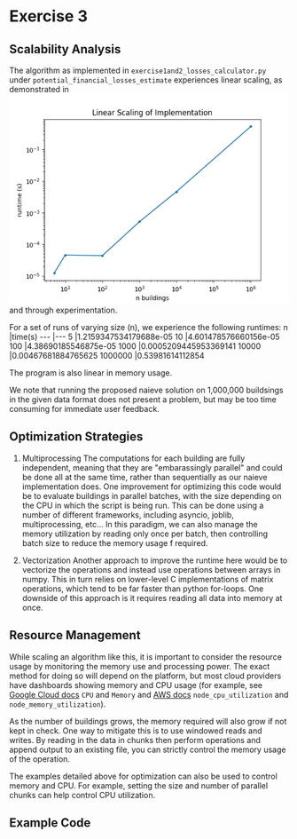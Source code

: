 # Exercise 3

## Scalability Analysis
The algorithm as implemented in `exercise1and2_losses_calculator.py` under `potential_financial_losses_estimate` experiences linear scaling, as demonstrated in ![image of scaling](takehome/benchmark.png) and through experimentation.

For a set of runs of varying size (n), we experience the following runtimes: 
n       |time(s)
---     |---
5       |1.2159347534179688e-05
10      |4.601478576660156e-05
100     |4.38690185546875e-05
1000    |0.0005209445953369141
10000   |0.00467681884765625
1000000 |0.53981614112854

The program is also linear in memory usage.

We note that running the proposed naieve solution on 1,000,000 buildsings in the given data format does not present a problem, but may be too time consuming for immediate user feedback.

## Optimization Strategies

1. Multiprocessing
The computations for each building are fully independent, meaning that they are "embarassingly parallel" and could be done all at the same time, rather than sequentially as our naieve implementation does.  One improvement for optimizing this code would be to evaluate buildings in parallel batches, with the size depending on the CPU in which the script is being run.  This can be done using a number of different frameworks, including asyncio, joblib, multiprocessing, etc...  In this paradigm, we can also manage the memory utilization by reading only once per batch, then controlling batch size to reduce the memory usage f required.

2. Vectorization
Another approach to improve the runtime here would be to vectorize the operations and instead use operations between arrays in numpy.  This in turn relies on lower-level C implementations of matrix operations, which tend to be far faster than python for-loops. One downside of this approach is it requires reading all data into memory at once.


## Resource Management

While scaling an algorithm like this, it is important to consider the resource usage by monitoring the memory use and processing power.  The exact method for doing so will depend on the platform, but most cloud providers have dashboards showing memory and CPU usage (for example, see [Google Cloud docs](https://cloud.google.com/kubernetes-engine/docs/how-to/view-observability-metrics#metrics_for_clusters_and_workloads) `CPU` and `Memory` and [AWS docs](https://docs.aws.amazon.com/AmazonCloudWatch/latest/monitoring/Container-Insights-metrics-EKS.html) `node_cpu_utilization` and `node_memory_utilization`).

As the number of buildings grows, the memory required will also grow if not kept in check.  One way to mitigate this is to use windowed reads and writes. By reading in the data in chunks then perform operations and append output to an existing file, you can strictly control the memory usage of the operation.

The examples detailed above for optimization can also be used to control memory and CPU.  For example, setting the size and number of parallel chunks can help control CPU utilization.

## Example Code
